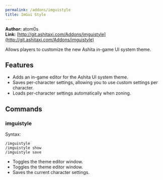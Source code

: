 ```yaml
---
permalink: /addons/imguistyle
title: ImGui Style
---
```


**Author:** atom0s<br/>
**Link:** [http://git.ashitaxi.com/Addons/imguistyle](http://git.ashitaxi.com/Addons/imguistyle)

Allows players to customize the new Ashita in-game UI system theme.

## Features

  * Adds an in-game editor for the Ashita UI system theme.
  * Saves per-character settings, allowing you to use custom settings per character.
  * Loads per-character settings automatically when zoning.

## Commands

### imguistyle
Syntax:
```
/imguistyle
/imguistyle show
/imguistyle save
```
  * Toggles the theme editor window.
  * Toggles the theme editor window.
  * Saves the current character settings.